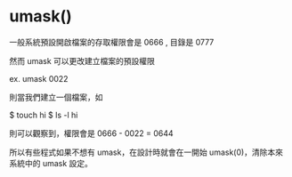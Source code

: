 # umask()

一般系統預設開啟檔案的存取權限會是 0666 , 目錄是 0777

然而 umask 可以更改建立檔案的預設權限

ex. umask 0022

則當我們建立一個檔案，如

$ touch hi $ ls -l hi

則可以觀察到，權限會是 0666 - 0022 = 0644

所以有些程式如果不想有 umask，在設計時就會在一開始 umask(0)，清除本來系統中的 umask 設定。
